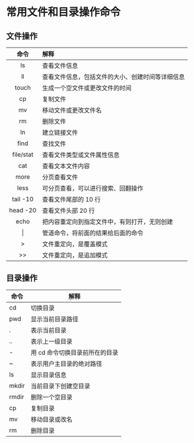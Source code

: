 # 常用文件和目录操作命令

## 文件操作

|   命令    | 解释                                             |
| :-------: | :----------------------------------------------- |
|    ls     | 查看文件信息                                     |
|    ll     | 查看文件信息，包括文件的大小、创建时间等详细信息 |
|   touch   | 生成一个空文件或更改文件的时间                   |
|    cp     | 复制文件                                         |
|    mv     | 移动文件或更改文件名                             |
|    rm     | 删除文件                                         |
|    ln     | 建立链接文件                                     |
|   find    | 查找文件                                         |
| file/stat | 查看文件类型或文件属性信息                       |
|    cat    | 查看文本文件内容                                 |
|   more    | 分页查看文件                                     |
|   less    | 可分页查看，可以进行搜索、回翻操作               |
| tail -10  | 查看文件尾部的 10 行                             |
| head -20  | 查看文件头部 20 行                               |
|   echo    | 把内容重定向到指定文件中，有则打开，无则创建     |
|    \|     | 管道命令，将前面的结果给后面的命令               |
|     >     | 文件重定向，是覆盖模式                           |
|    >>     | 文件重定向，是追加模式                           |

## 目录操作

| 命令  | 解释                           |
| ----- | ------------------------------ |
| cd    | 切换目录                       |
| pwd   | 显示当前目录路径               |
| .     | 表示当前目录                   |
| ..    | 表示上一级目录                 |
| -     | 用 cd 命令切换目录前所在的目录 |
| ~     | 表示用户主目录的绝对路径       |
| ls    | 显示目录信息                   |
| mkdir | 当前目录下创建空目录           |
| rmdir | 删除一个空目录                 |
| cp    | 复制目录                       |
| mv    | 移动目录或改名                 |
| rm    | 删除目录                       |

